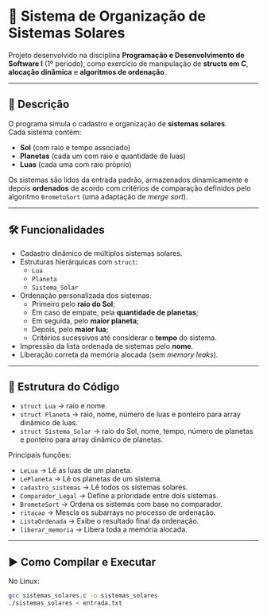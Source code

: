 # 🌌 Sistema de Organização de Sistemas Solares

Projeto desenvolvido na disciplina **Programação e Desenvolvimento de Software I** (1º período), como exercício de manipulação de **structs em C**, **alocação dinâmica** e **algoritmos de ordenação**.

---

## 📖 Descrição

O programa simula o cadastro e organização de **sistemas solares**.  
Cada sistema contém:

- **Sol** (com raio e tempo associado)  
- **Planetas** (cada um com raio e quantidade de luas)  
- **Luas** (cada uma com raio próprio)  

Os sistemas são lidos da entrada padrão, armazenados dinamicamente e depois **ordenados** de acordo com critérios de comparação definidos pelo algoritmo `BrometoSort` (uma adaptação de *merge sort*).

---

## 🛠️ Funcionalidades

- Cadastro dinâmico de múltiplos sistemas solares.  
- Estruturas hierárquicas com `struct`:  
  - `Lua`  
  - `Planeta`  
  - `Sistema_Solar`  
- Ordenação personalizada dos sistemas:  
  - Primeiro pelo **raio do Sol**;  
  - Em caso de empate, pela **quantidade de planetas**;  
  - Em seguida, pelo **maior planeta**;  
  - Depois, pelo **maior lua**;  
  - Critérios sucessivos até considerar o **tempo** do sistema.  
- Impressão da lista ordenada de sistemas pelo **nome**.  
- Liberação correta da memória alocada (sem *memory leaks*).

---

## 📂 Estrutura do Código

- `struct Lua` → raio e nome.  
- `struct Planeta` → raio, nome, número de luas e ponteiro para array dinâmico de luas.  
- `struct Sistema_Solar` → raio do Sol, nome, tempo, número de planetas e ponteiro para array dinâmico de planetas.  

Principais funções:
- `LeLua` → Lê as luas de um planeta.  
- `LePlaneta` → Lê os planetas de um sistema.  
- `cadastro_sistemas` → Lê todos os sistemas solares.  
- `Comparador_Legal` → Define a prioridade entre dois sistemas.  
- `BrometoSort` → Ordena os sistemas com base no comparador.  
- `ritacao` → Mescla os subarrays no processo de ordenação.  
- `ListaOrdenada` → Exibe o resultado final da ordenação.  
- `liberar_memoria` → Libera toda a memória alocada.  

---

## ▶️ Como Compilar e Executar

No Linux:

```bash
gcc sistemas_solares.c -o sistemas_solares
./sistemas_solares < entrada.txt
